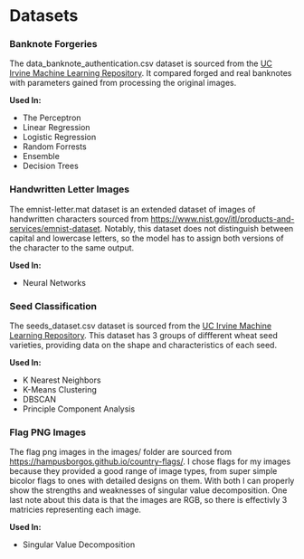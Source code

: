# Datasets

### Banknote Forgeries

The data_banknote_authentication.csv dataset is sourced from the [UC Irvine Machine Learning Repository](https://archive.ics.uci.edu/dataset/267/banknote+authentication). It compared forged and real banknotes with parameters gained from processing the original images.

__Used In:__
- The Perceptron
- Linear Regression
- Logistic Regression
- Random Forrests
- Ensemble
- Decision Trees


### Handwritten Letter Images

The emnist-letter.mat dataset is an extended dataset of images of handwritten characters sourced from https://www.nist.gov/itl/products-and-services/emnist-dataset. Notably, this dataset does not distinguish between capital and lowercase letters, so the model has to assign both versions of the character to the same output.

__Used In:__
- Neural Networks


### Seed Classification

The seeds_dataset.csv dataset is sourced from the [UC Irvine Machine Learning Repository](https://archive.ics.uci.edu/dataset/236/seeds). This dataset has 3 groups of diffferent wheat seed varieties, providing data on the shape and characteristics of each seed.

__Used In:__
- K Nearest Neighbors
- K-Means Clustering
- DBSCAN
- Principle Component Analysis


### Flag PNG Images

The flag png images in the images/ folder are sourced from https://hampusborgos.github.io/country-flags/. I chose flags for my images because they provided a good range of image types, from super simple bicolor flags to ones with detailed designs on them. With both I can properly show the strengths and weaknesses of singular value decomposition. One last note about this data is that the images are RGB, so there is effectivly 3 matricies representing each image.

__Used In:__
- Singular Value Decomposition